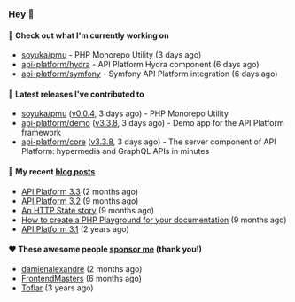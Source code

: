 ### Hey 👋

#### 👷 Check out what I'm currently working on

- [soyuka/pmu](https://github.com/soyuka/pmu) - PHP Monorepo Utility (3 days ago)
- [api-platform/hydra](https://github.com/api-platform/hydra) - API Platform Hydra component (6 days ago)
- [api-platform/symfony](https://github.com/api-platform/symfony) - Symfony API Platform integration (6 days ago)

#### 🔭 Latest releases I've contributed to

- [soyuka/pmu](https://github.com/soyuka/pmu) ([v0.0.4](https://github.com/soyuka/pmu/releases/tag/v0.0.4), 3 days ago) - PHP Monorepo Utility
- [api-platform/demo](https://github.com/api-platform/demo) ([v3.3.8](https://github.com/api-platform/demo/releases/tag/v3.3.8), 3 days ago) - Demo app for the API Platform framework
- [api-platform/core](https://github.com/api-platform/core) ([v3.3.8](https://github.com/api-platform/core/releases/tag/v3.3.8), 3 days ago) - The server component of API Platform: hypermedia and GraphQL APIs in minutes

#### 📜 My recent [blog posts](https://soyuka.me)

- [API Platform 3.3](https://soyuka.me/api-platform-3.3/) (2 months ago)
- [API Platform 3.2](https://soyuka.me/api-platform-3.2/) (9 months ago)
- [An HTTP State story](https://soyuka.me/http-state-story/) (9 months ago)
- [How to create a PHP Playground for your documentation](https://soyuka.me/how-to-create-a-php-playground-for-your-documentation/) (9 months ago)
- [API Platform 3.1](https://soyuka.me/api-platform-3.1-whats-new/) (2 years ago)

#### ❤️ These awesome people [sponsor me](https://github.com/sponsors/soyuka) (thank you!)

- [damienalexandre](https://github.com/damienalexandre) (2 months ago)
- [FrontendMasters](https://github.com/FrontendMasters) (6 months ago)
- [Toflar](https://github.com/Toflar) (3 years ago)
